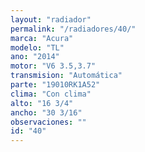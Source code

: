 ```yaml
---
layout: "radiador"
permalink: "/radiadores/40/"
marca: "Acura"
modelo: "TL"
ano: "2014"
motor: "V6 3.5,3.7"
transmision: "Automática"
parte: "19010RK1A52"
clima: "Con clima"
alto: "16 3/4"
ancho: "30 3/16"
observaciones: ""
id: "40"
---
```


